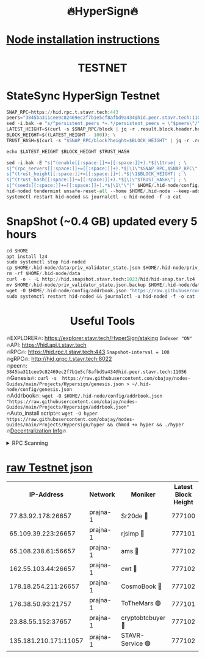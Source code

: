 <h1 align="center"> 🔥HyperSign🔥</h1>

[Node installation instructions](https://github.com/obajay/nodes-Guides/tree/main/Projects/Hypersign)
=

<h1 align="center"> TESTNET</h1>

# StateSync HyperSign Testnet
```python
SNAP_RPC=https://hid.rpc.t.stavr.tech:443
peers="3845ba311cee9c82469ec2f7b1e5cf8afbd9a434@hid.peer.stavr.tech:11056"
sed -i.bak -e "s/^persistent_peers *=.*/persistent_peers = \"$peers\"/" $HOME/.hid-node/config/config.toml
LATEST_HEIGHT=$(curl -s $SNAP_RPC/block | jq -r .result.block.header.height); \
BLOCK_HEIGHT=$((LATEST_HEIGHT - 100)); \
TRUST_HASH=$(curl -s "$SNAP_RPC/block?height=$BLOCK_HEIGHT" | jq -r .result.block_id.hash)

echo $LATEST_HEIGHT $BLOCK_HEIGHT $TRUST_HASH

sed -i.bak -E "s|^(enable[[:space:]]+=[[:space:]]+).*$|\1true| ; \
s|^(rpc_servers[[:space:]]+=[[:space:]]+).*$|\1\"$SNAP_RPC,$SNAP_RPC\"| ; \
s|^(trust_height[[:space:]]+=[[:space:]]+).*$|\1$BLOCK_HEIGHT| ; \
s|^(trust_hash[[:space:]]+=[[:space:]]+).*$|\1\"$TRUST_HASH\"| ; \
s|^(seeds[[:space:]]+=[[:space:]]+).*$|\1\"\"|" $HOME/.hid-node/config/config.toml
hid-noded tendermint unsafe-reset-all --home $HOME/.hid-node --keep-addr-book
systemctl restart hid-noded && journalctl -u hid-noded -f -o cat
```
# SnapShot (~0.4 GB) updated every 5 hours
```python
cd $HOME
apt install lz4
sudo systemctl stop hid-noded
cp $HOME/.hid-node/data/priv_validator_state.json $HOME/.hid-node/priv_validator_state.json.backup
rm -rf $HOME/.hid-node/data
curl -o - -L http://hid.snapshot.stavr.tech:1023/hid/hid-snap.tar.lz4 | lz4 -c -d - | tar -x -C $HOME/.hid-node --strip-components 2
mv $HOME/.hid-node/priv_validator_state.json.backup $HOME/.hid-node/data/priv_validator_state.json
wget -O $HOME/.hid-node/config/addrbook.json "https://raw.githubusercontent.com/obajay/nodes-Guides/main/Projects/Hypersign/addrbook.json"
sudo systemctl restart hid-noded && journalctl -u hid-noded -f -o cat
```

 <h1 align="center"> Useful Tools</h1>

🔥EXPLORER🔥:      https://explorer.stavr.tech/HyperSign/staking        `Indexer "ON"` \
🔥API:             https://hid.api.t.stavr.tech \
🔥RPC🔥:           https://hid.rpc.t.stavr.tech:443              `Snapshot-interval = 100` \
🔥gRPC🔥:          http://hid.grpc.t.stavr.tech:8022 \
🔥peer🔥:          `3845ba311cee9c82469ec2f7b1e5cf8afbd9a434@hid.peer.stavr.tech:11056` \
🔥Genesis🔥:     ```curl -s  https://raw.githubusercontent.com/obajay/nodes-Guides/main/Projects/Hypersign/genesis.json > ~/.hid-node/config/genesis.json``` \
🔥Addrbook🔥:    ```wget -O $HOME/.hid-node/config/addrbook.json "https://raw.githubusercontent.com/obajay/nodes-Guides/main/Projects/Hypersign/addrbook.json"``` \
🔥Auto_install script🔥: ```wget -O hyper https://raw.githubusercontent.com/obajay/nodes-Guides/main/Projects/Hypersign/hyper && chmod +x hyper && ./hyper``` \
🔥[Decentralization Info](https://github.com/obajay/StateSync-snapshots/tree/main/Projects/Hypersign/Decentralization)🔥

<details>
<summary>RPC Scanning</summary>

<h2 align="center"> We scan nodes in real time every 4 hours. And we provide the final result of RPC endpoints.
We cannot influence the operation of these nodes in any way. </h2>


```python
If Voting Power is higher than 0 --> then the Node is a validator of the network and may be subject to attack and be a potential threat to the chain.
```
```python
We marked such validators with a red symbol
```

</details>

[raw Testnet json](https://rpc-check.hypert.stavr.tech/hypert/rpc-hypert-result.json)
=

<table><tr><th>IP-Address</th><th>Network</th><th>Moniker</th><th>Latest Block Height</th><th>Earliest Block Height</th><th>Catching Up</th><th>Tx Index</th><th>Voting Power</th><th>Scan Time</th></tr><tr><td>77.83.92.178:26657</td><td>prajna-1</td><td>Sr20de 🔴</td><td>777100</td><td>1</td><td>False</td><td>on</td><td>1080256</td><td>2024-02-08T23:21:56.103126073UTC</td></tr><tr><td>65.109.39.223:26657</td><td>prajna-1</td><td>rjsimp 🔴</td><td>777101</td><td>1</td><td>False</td><td>on</td><td>1163594</td><td>2024-02-08T23:22:00.211164382UTC</td></tr><tr><td>65.108.238.61:56657</td><td>prajna-1</td><td>ams 🔴</td><td>777102</td><td>1</td><td>False</td><td>on</td><td>1201837</td><td>2024-02-08T23:22:05.054671906UTC</td></tr><tr><td>162.55.103.44:26657</td><td>prajna-1</td><td>cwt 🔴</td><td>777102</td><td>1</td><td>False</td><td>on</td><td>989833</td><td>2024-02-08T23:22:07.720762334UTC</td></tr><tr><td>178.18.254.211:26657</td><td>prajna-1</td><td>CosmoBook 🔴</td><td>777102</td><td>108201</td><td>False</td><td>on</td><td>990495</td><td>2024-02-08T23:22:04.722657930UTC</td></tr><tr><td>176.38.50.93:21757</td><td>prajna-1</td><td>ToTheMars 🟢</td><td>777101</td><td>635201</td><td>False</td><td>on</td><td>0</td><td>2024-02-08T23:21:57.731734289UTC</td></tr><tr><td>23.88.55.152:37657</td><td>prajna-1</td><td>cryptobtcbuyer 🔴</td><td>777102</td><td>677102</td><td>False</td><td>on</td><td>1187322</td><td>2024-02-08T23:22:07.982191652UTC</td></tr><tr><td>135.181.210.171:11057</td><td>prajna-1</td><td>STAVR-Service 🟢</td><td>777102</td><td>776601</td><td>False</td><td>on</td><td>0</td><td>2024-02-08T23:22:05.407650358UTC</td></tr></table>

